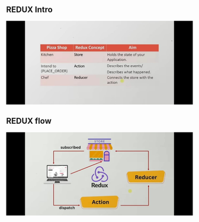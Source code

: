 ## REDUX Intro

![intro definitions](<redux intro.jpg>)

## REDUX flow

![alt text](<redux representation.jpg>)
